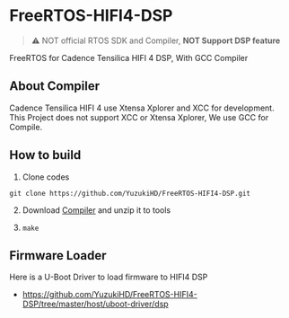# FreeRTOS-HIFI4-DSP

> ⚠ NOT official RTOS SDK and Compiler, **NOT Support DSP feature**

FreeRTOS for Cadence Tensilica HIFI 4 DSP, With GCC Compiler

## About Compiler
Cadence Tensilica HIFI 4 use Xtensa Xplorer and XCC for development. This Project does not support XCC or Xtensa Xplorer, We use GCC for Compile.

## How to build

1. Clone codes

```
git clone https://github.com/YuzukiHD/FreeRTOS-HIFI4-DSP.git
```

2. Download [Compiler](https://github.com/YuzukiHD/FreeRTOS-HIFI4-DSP/releases/download/Toolchains/xtensa-hifi4-dsp.tar.gz) and unzip it to tools

3. `make`

## Firmware Loader
Here is a U-Boot Driver to load firmware to HIFI4 DSP  
- https://github.com/YuzukiHD/FreeRTOS-HIFI4-DSP/tree/master/host/uboot-driver/dsp
